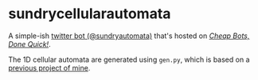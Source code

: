 # sundrycellularautomata

A simple-ish [twitter bot (@sundryautomata)](https://twitter.com/sundryautomata) that's hosted on [*Cheap Bots, Done Quick!*](https://cheapbotsdonequick.com/source/sundryautomata).

The 1D cellular automata are generated using `gen.py`, which is based on a [previous project of mine](https://github.com/doersino/cellular-automata-posters/).
